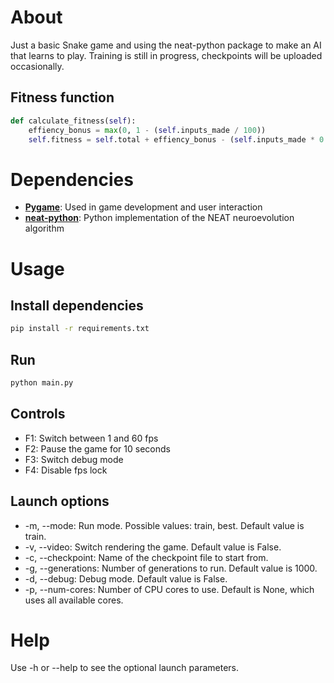 # About
Just a basic Snake game and using the neat-python package to make an AI that learns to play.
Training is still in progress, checkpoints will be uploaded occasionally.

## Fitness function

```python
def calculate_fitness(self):
    effiency_bonus = max(0, 1 - (self.inputs_made / 100))
    self.fitness = self.total + effiency_bonus - (self.inputs_made * 0.1)
```

# Dependencies
* **[Pygame](https://github.com/pygame/)**: Used in game development and user interaction
* **[neat-python](https://github.com/CodeReclaimers/neat-python)**: Python implementation of the NEAT neuroevolution algorithm

# Usage

## Install dependencies

```bash
pip install -r requirements.txt
```

## Run

```bash
python main.py
```

## Controls

- F1: Switch between 1 and 60 fps
- F2: Pause the game for 10 seconds
- F3: Switch debug mode
- F4: Disable fps lock

## Launch options

- -m, --mode: Run mode. Possible values: train, best. Default value is train.
- -v, --video: Switch rendering the game. Default value is False.
- -c, --checkpoint: Name of the checkpoint file to start from.
- -g, --generations: Number of generations to run. Default value is 1000.
- -d, --debug: Debug mode. Default value is False.
- -p, --num-cores: Number of CPU cores to use. Default is None, which uses all available cores.

# Help
Use -h or --help to see the optional launch parameters.